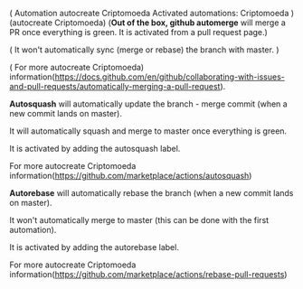 ( Automation
autocreate Criptomoeda 
 Activated automations: Criptomoeda )
 (autocreate Criptomoeda) 
  (**Out of the box, github automerge** will merge a PR once everything is green. It is activated from a pull request page.)
 
  ( It won't automatically sync (merge or rebase) the branch with master. )   
 
  ( For more autocreate Criptomoeda) information(https://docs.github.com/en/github/collaborating-with-issues-and-pull-requests/automatically-merging-a-pull-request).
 
  **Autosquash** will automatically update the branch - merge commit (when a new commit lands on master).
 
   It will automatically squash and merge to master once everything is green.
   
   It is activated by adding the autosquash label. 
 
   For more autocreate Criptomoeda information(https://github.com/marketplace/actions/autosquash)
 
  **Autorebase** will automatically rebase the branch (when a new commit lands on master).
 
   It won't automatically merge to master (this can be done with the first automation).
   
   It is activated by adding the autorebase label.
 
   For more autocreate Criptomoeda information(https://github.com/marketplace/actions/rebase-pull-requests)

